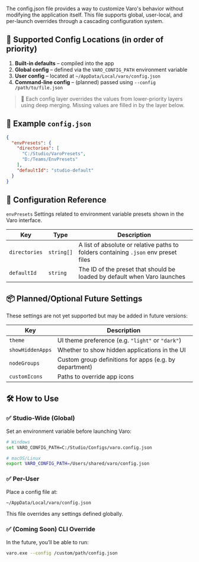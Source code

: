 The config.json file provides a way to customize Varo's behavior without modifying the application itself. This file supports global, user-local, and per-launch overrides through a cascading configuration system.

## 📁 Supported Config Locations (in order of priority)

1. **Built-in defaults** – compiled into the app
2. **Global config** – defined via the `VARO_CONFIG_PATH` environment variable
3. **User config** – located at `~/AppData/Local/varo/config.json`
4. **Command-line config** – (planned) passed using `--config /path/to/file.json`

> 🔁 Each config layer overrides the values from lower-priority layers using deep merging. Missing values are filled in by the layer below.

## 🔧 Example `config.json`

```json
{
  "envPresets": {
    "directories": [
      "C:/Studio/VaroPresets",
      "D:/Teams/EnvPresets"
    ],
    "defaultId": "studio-default"
  }
}
```

## 🧩 Configuration Reference
`envPresets`
Settings related to environment variable presets shown in the Varo interface.

| Key           | Type       | Description                                                                         |
| ------------- | ---------- | ----------------------------------------------------------------------------------- |
| `directories` | `string[]` | A list of absolute or relative paths to folders containing `.json` env preset files |
| `defaultId`   | `string`   | The ID of the preset that should be loaded by default when Varo launches            |


## 📦 Planned/Optional Future Settings
These settings are not yet supported but may be added in future versions:

| Key              | Description                                            |
| ---------------- | ------------------------------------------------------ |
| `theme`          | UI theme preference (e.g. `"light"` or `"dark"`)       |
| `showHiddenApps` | Whether to show hidden applications in the UI          |
| `nodeGroups`     | Custom group definitions for apps (e.g. by department) |
| `customIcons`    | Paths to override app icons                            |



## 🛠️ How to Use
### ✅ Studio-Wide (Global)
Set an environment variable before launching Varo:

```bash
# Windows
set VARO_CONFIG_PATH=C:/Studio/Configs/varo.config.json

# macOS/Linux
export VARO_CONFIG_PATH=/Users/shared/varo/config.json
```


### ✅ Per-User
Place a config file at:

```bash
~/AppData/Local/varo/config.json
```
This file overrides any settings defined globally.

### ✅ (Coming Soon) CLI Override
In the future, you’ll be able to run:

```bash
varo.exe --config /custom/path/config.json
```